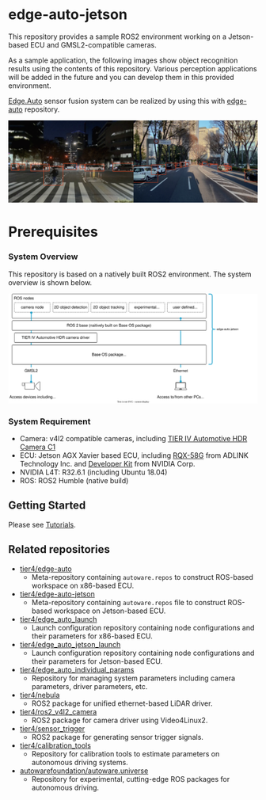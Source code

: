 # edge-auto-jetson

This repository provides a sample ROS2 environment working on a Jetson-based ECU and GMSL2-compatible cameras.

As a sample application, the following images show object recognition results using the contents of this repository. Various perception applications will be added in
the future and you can develop them in this provided environment.

[Edge.Auto](http://edge.auto) sensor fusion system can be realized by using this with [edge-auto](https://github.com/tier4/edge-auto) repository.

![object recognition example](docs/sample.png "edge-auto-jetson object recognition example")

# Prerequisites

### System Overview

This repository is based on a natively built ROS2 environment. The system overview is shown below.

![system overview](docs/overview.drawio.svg "edge-auto-jetson overview")

### System Requirement

- Camera: v4l2 compatible cameras, including [TIER IV Automotive HDR Camera C1](https://sensor.tier4.jp/automotive-hdr-camera)
- ECU: Jetson AGX Xavier based ECU, including [RQX-58G](https://www.adlinktech.com/Products/ROS2_Solution/ROS2_Controller/RQX-580_58G) from ADLINK Technology Inc. and [Developer Kit](https://www.nvidia.com/ja-jp/autonomous-machines/embedded-systems/jetson-agx-xavier) from NVIDIA Corp.
- NVIDIA L4T: R32.6.1 (including Ubuntu 18.04)
- ROS: ROS2 Humble (native build)

## Getting Started

Please see [Tutorials](https://github.com/tier4/edge-auto/tree/main/docs/tutorials.md).

## Related repositories

- [tier4/edge-auto](https://github.com/tier4/edge-auto)
  - Meta-repository containing `autoware.repos` to construct ROS-based workspace on x86-based ECU.
- [tier4/edge-auto-jetson](https://github.com/tier4/edge-auto-jetson)
  - Meta-repository containing `autoware.repos` file to construct ROS-based workspace on Jetson-based ECU.
- [tier4/edge_auto_launch](https://github.com/tier4/edge_auto_launch)
  - Launch configuration repository containing node configurations and their parameters for x86-based ECU.
- [tier4/edge_auto_jetson_launch](https://github.com/tier4/edge_auto_jetson_launch)
  - Launch configuration repository containing node configurations and their parameters for Jetson-based ECU.
- [tier4/edge_auto_individual_params](https://github.com/tier4/edge_auto_individual_params)
  - Repository for managing system parameters including camera parameters, driver parameters, etc.
- [tier4/nebula](https://github.com/tier4/nebula)
  - ROS2 package for unified ethernet-based LiDAR driver.
- [tier4/ros2_v4l2_camera](https://github.com/tier4/ros2_v4l2_camera)
  - ROS2 package for camera driver using Video4Linux2.
- [tier4/sensor_trigger](https://github.com/tier4/sensor_trigger)
  - ROS2 package for generating sensor trigger signals.
- [tier4/calibration_tools](https://github.com/tier4/CalibrationTools)
  - Repository for calibration tools to estimate parameters on autonomous driving systems.
- [autowarefoundation/autoware.universe](https://github.com/autowarefoundation/autoware.universe)
  - Repository for experimental, cutting-edge ROS packages for autonomous driving.
